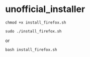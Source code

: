 # unofficial_installer

`chmod +x install_firefox.sh`

`sudo ./install_firefox.sh`

or

`bash install_firefox.sh`
